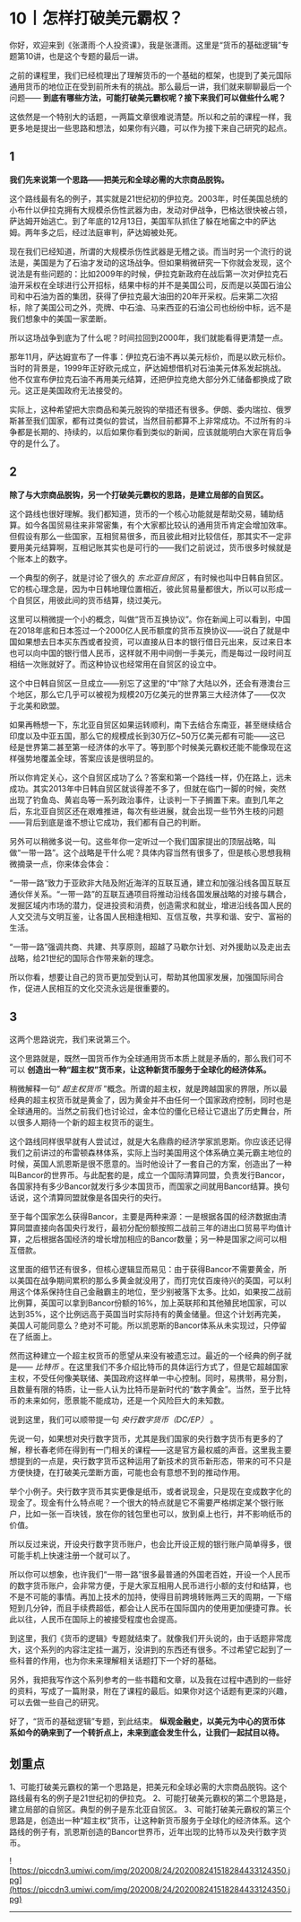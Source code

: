 # 10丨怎样打破美元霸权？

你好，欢迎来到《张潇雨·个人投资课》，我是张潇雨。这里是“货币的基础逻辑”专题第10讲，也是这个专题的最后一讲。

之前的课程里，我们已经梳理出了理解货币的一个基础的框架，也提到了美元国际通用货币的地位正在受到前所未有的挑战。那么最后一讲，我们就来聊聊最后一个问题—— **到底有哪些方法，可能打破美元霸权呢？接下来我们可以做些什么呢？**

这依然是一个特别大的话题，一两篇文章很难说清楚。所以和之前的课程一样，我更多地是提出一些思路和想法，如果你有兴趣，可以作为接下来自己研究的起点。

## 1

 **我们先来说第一个思路——把美元和全球必需的大宗商品脱钩。**

这个路线最有名的例子，其实就是21世纪初的伊拉克。2003年，时任美国总统的小布什以伊拉克拥有大规模杀伤性武器为由，发动对伊战争，巴格达很快被占领，萨达姆开始逃亡。到了年底的12月13日，美国军队抓住了躲在地窖之中的萨达姆。两年多之后，经过法庭审判，萨达姆被处死。

现在我们已经知道，所谓的大规模杀伤性武器是无稽之谈。而当时另一个流行的说法是，美国是为了石油才发动的这场战争。但如果稍微研究一下你就会发现，这个说法是有些问题的：比如2009年的时候，伊拉克新政府在战后第一次对伊拉克石油开采权在全球进行公开招标，结果中标的并不是美国公司，反而是以英国石油公司和中石油为首的集团，获得了伊拉克最大油田的20年开采权。后来第二次招标，除了美国公司之外，壳牌、中石油、马来西亚的石油公司也纷纷中标，远不是我们想象中的美国一家垄断。

所以这场战争到底为了什么呢？时间拉回到2000年，我们就能看得更清楚一点。

那年11月，萨达姆宣布了一件事：伊拉克石油不再以美元标价，而是以欧元标价。当时的背景是，1999年正好欧元成立，萨达姆想借机对石油美元体系发起挑战。他不仅宣布伊拉克石油不再用美元结算，还把伊拉克绝大部分外汇储备都换成了欧元。这正是美国政府无法接受的。

实际上，这种希望把大宗商品和美元脱钩的举措还有很多。伊朗、委内瑞拉、俄罗斯甚至我们国家，都有过类似的尝试，当然目前都算不上非常成功。不过所有的斗争都是长期的、持续的，以后如果你看到类似的新闻，应该就能明白大家在背后争夺的是什么了。

## 2

 **除了与大宗商品脱钩，另一个打破美元霸权的思路，是建立局部的自贸区。**

这个路线也很好理解。我们都知道，货币的一个核心功能就是帮助交易，辅助结算。如今各国贸易往来非常密集，有个大家都比较认的通用货币肯定会增加效率。但假设有那么一些国家，互相贸易很多，而且彼此相对比较信任，那其实不一定非要用美元结算啊，互相记账其实也是可行的——我们之前说过，货币很多时候就是个账本上的数字。

一个典型的例子，就是讨论了很久的 *东北亚自贸区* ，有时候也叫中日韩自贸区。它的核心理念是，因为中日韩地理位置相近，彼此贸易量都很大，所以可以形成一个自贸区，用彼此间的货币结算，绕过美元。

这里可以稍微提一个小的概念，叫做“货币互换协议”。你在新闻上可以看到，中国在2018年底和日本签过一个2000亿人民币额度的货币互换协议——说白了就是中国如果想去日本买东西或者投资，可以直接从日本的银行借日元出来，反过来日本也可以向中国的银行借人民币，这样就不用中间倒一手美元，而是每过一段时间互相结一次账就好了。而这种协议也经常用在自贸区的设立中。

这个中日韩自贸区一旦成立——别忘了这里的“中”除了大陆以外，还会有港澳台三个地区，那么它几乎可以被视为规模20万亿美元的世界第三大经济体了——仅次于北美和欧盟。

如果再畅想一下，东北亚自贸区如果运转顺利，南下去结合东南亚，甚至继续结合印度以及中亚五国，那么它的规模成长到30万亿~50万亿美元都有可能——这已经是世界第二甚至第一经济体的水平了。等到那个时候美元霸权还能不能像现在这样强势地覆盖全球，答案应该是很明显的。

所以你肯定关心，这个自贸区成功了么？答案和第一个路线一样，仍在路上，远未成功。其实2013年中日韩自贸区就谈得差不多了，但就在临门一脚的时候，突然出现了钓鱼岛、黄岩岛等一系列政治事件，让谈判一下子搁置下来。直到几年之后，东北亚自贸区还在艰难推进，每次有些进展，就会出现一些节外生枝的问题——背后到底是谁不想让它成功，我们都有自己的判断。

另外可以稍微多说一句。这些年你一定听过一个我们国家提出的顶层战略，叫做“一带一路”。这个战略是干什么呢？具体内容当然有很多了，但是核心思想我稍微摘录一点，你来体会体会：

“一带一路”致力于亚欧非大陆及附近海洋的互联互通，建立和加强沿线各国互联互通伙伴关系。“一带一路”的互联互通项目将推动沿线各国发展战略的对接与耦合，发掘区域内市场的潜力，促进投资和消费，创造需求和就业，增进沿线各国人民的人文交流与文明互鉴，让各国人民相逢相知、互信互敬，共享和谐、安宁、富裕的生活。

“一带一路”强调共商、共建、共享原则，超越了马歇尔计划、对外援助以及走出去战略，给21世纪的国际合作带来新的理念。

所以你看，想要让自己的货币更加受到认可，帮助其他国家发展，加强国际间合作，促进人民相互的文化交流永远是很重要的。

## 3

这两个思路说完，我们来说第三个。

这个思路就是，既然一国货币作为全球通用货币本质上就是矛盾的，那么我们可不可以 **创造出一种“超主权”货币来，让这种新货币服务于全球化的经济体系。**

稍微解释一句“ *超主权货币* ”概念。所谓的超主权，就是跨越国家的界限，所以最经典的超主权货币就是黄金了，因为黄金并不由任何一个国家政府控制，同时也是全球通用的。当然之前我们也讨论过，金本位的僵化已经让它退出了历史舞台，所以很多人期待一个新的超主权货币的诞生。

这个路线同样很早就有人尝试过，就是大名鼎鼎的经济学家凯恩斯。你应该还记得我们之前讲过的布雷顿森林体系，实际上当时美国用这个体系确立美元霸主地位的时候，英国人凯恩斯是很不愿意的。当时他设计了一套自己的方案，创造出了一种叫Bancor的世界币。与此配套的是，成立一个国际清算同盟，负责发行Bancor，各国家持有多少Bancor就发行多少本国货币，而国家之间就用Bancor结算。换句话说，这个清算同盟就像是各国央行的央行。

至于每个国家怎么获得Bancor，主要是两种来源：一是根据各国的经济数据由清算同盟直接向各国央行发行，最初分配份额按照二战前三年的进出口贸易平均值计算，之后根据各国经济的增长增加相应的Bancor数量；另一种是国家之间可以相互借款。

这里面的细节还有很多，但核心逻辑显而易见：由于获得Bancor不需要黄金，所以美国在战争期间累积的那么多黄金就没用了，而打完仗百废待兴的英国，可以利用这个体系保持住自己金融霸主的地位，至少别被落下太多。比如，如果按二战前比例算，英国可以拿到Bancor份额的16%，加上英联邦和其他殖民地国家，可以达到35%，这个比例远高于英国当时实际持有的黄金储量。但这个计划再完美，美国人可能同意么？绝对不可能。所以凯恩斯的Bancor体系从未实现过，只停留在了纸面上。

然而这种建立一个超主权货币的愿望从来没有被遗忘过。最近的一个经典的例子就是—— *比特币* 。在这里我们不多介绍比特币的具体运行方式了，但是它超越国家主权，不受任何像美联储、美国政府这样单一中心控制。同时，易携带，易分割，且数量有限的特质，让一些人认为比特币是新时代的“数字黄金”。当然，至于比特币的未来如何，愿景能不能成功，还是一个风险巨大的未知数。

说到这里，我们可以顺带提一句 *央行数字货币（DC/EP）* 。

先说一句，如果想对央行数字货币，尤其是我们国家的央行数字货币有更多的了解，穆长春老师在得到有一门相关的课程——这是官方最权威的声音。这里我主要想提到的一点是，央行数字货币这种运用了新技术的货币新形态，带来的可不只是方便快捷，在打破美元垄断方面，可能也会有意想不到的推动作用。

举个小例子。央行数字货币其实更像是纸币，或者说现金，只是现在变成数字化的现金了。现金有什么特点呢？一个很大的特点就是它不需要严格绑定某个银行账户，比如一张一百块钱，放在你的钱包里也可以，放到桌上也行，并不影响纸币的价值。

所以反过来说，开设央行数字货币账户，也会比开设正规的银行账户简单得多，很可能手机上快速注册一个就可以了。

所以你可以想象，也许我们“一带一路”很多最普通的外国老百姓，开设一个人民币的数字货币账户，会非常方便，于是大家互相用人民币进行小额的支付和结算，也不是不可能的事情。再加上技术的加持，使得目前跨境转账两三天的周期，一下缩短到几分钟，而且手续费超低，都会让人民币在国际国内的使用更加便捷可靠。长此以往，人民币在国际上的被接受程度也会提高。

到这里，我们《货币的逻辑》专题就结束了。就像我们开头说的，由于话题非常庞大，这个系列的内容注定挂一漏万，没讲到的东西还有很多。不过希望它起到了一些科普的作用，也为你未来理解相关话题打下一个好的基础。

另外，我把我写作这个系列参考的一些书籍和文章，以及我在过程中遇到的一些好的资料，写成了一篇附录，附在了课程的最后。如果你对这个话题有更深的兴趣，可以去做一些自己的研究。

好了，“货币的基础逻辑”专题，到此结束。 **纵观金融史，以美元为中心的货币体系如今的确来到了一个转折点上，未来到底会发生什么，让我们一起拭目以待。**

## 划重点

1、可能打破美元霸权的第一个思路是，把美元和全球必需的大宗商品脱钩。这个路线最有名的例子是21世纪初的伊拉克。
2、可能打破美元霸权的第二个思路是，建立局部的自贸区。典型的例子是东北亚自贸区。
3、可能打破美元霸权的第三个思路是，创造出一种“超主权”货币，让这种新货币服务于全球化的经济体系。这个路线的例子有，凯恩斯创造的Bancor世界币，近年出现的比特币以及央行数字货币。

![https://piccdn3.umiwi.com/img/202008/24/202008241518284433124350.jpg](https://piccdn3.umiwi.com/img/202008/24/202008241518284433124350.jpg)

---
